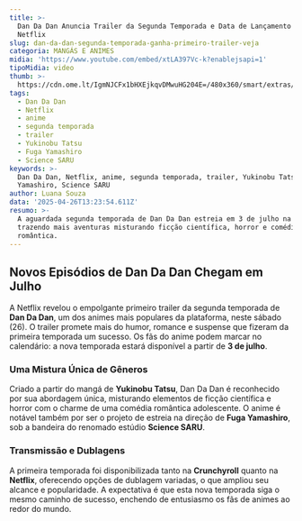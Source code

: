 ```yaml
---
title: >-
  Dan Da Dan Anuncia Trailer da Segunda Temporada e Data de Lançamento na
  Netflix
slug: dan-da-dan-segunda-temporada-ganha-primeiro-trailer-veja
categoria: MANGÁS E ANIMES
midia: 'https://www.youtube.com/embed/xtLA397Vc-k?enablejsapi=1'
tipoMidia: video
thumb: >-
  https://cdn.ome.lt/IgmNJCFx1bHXEjkqvDMwuHG204E=/480x360/smart/extras/conteudos/dandadan_uwfWaLL.jpg
tags:
  - Dan Da Dan
  - Netflix
  - anime
  - segunda temporada
  - trailer
  - Yukinobu Tatsu
  - Fuga Yamashiro
  - Science SARU
keywords: >-
  Dan Da Dan, Netflix, anime, segunda temporada, trailer, Yukinobu Tatsu, Fuga
  Yamashiro, Science SARU
author: Luana Souza
data: '2025-04-26T13:23:54.611Z'
resumo: >-
  A aguardada segunda temporada de Dan Da Dan estreia em 3 de julho na Netflix,
  trazendo mais aventuras misturando ficção científica, horror e comédia
  romântica.
---
```


## Novos Episódios de Dan Da Dan Chegam em Julho

A Netflix revelou o empolgante primeiro trailer da segunda temporada de **Dan Da Dan**, um dos animes mais populares da plataforma, neste sábado (26). O trailer promete mais do humor, romance e suspense que fizeram da primeira temporada um sucesso. Os fãs do anime podem marcar no calendário: a nova temporada estará disponível a partir de **3 de julho**.

### Uma Mistura Única de Gêneros

Criado a partir do mangá de **Yukinobu Tatsu**, Dan Da Dan é reconhecido por sua abordagem única, misturando elementos de ficção científica e horror com o charme de uma comédia romântica adolescente. O anime é notável também por ser o projeto de estreia na direção de **Fuga Yamashiro**, sob a bandeira do renomado estúdio **Science SARU**.

### Transmissão e Dublagens

A primeira temporada foi disponibilizada tanto na **Crunchyroll** quanto na **Netflix**, oferecendo opções de dublagem variadas, o que ampliou seu alcance e popularidade. A expectativa é que esta nova temporada siga o mesmo caminho de sucesso, enchendo de entusiasmo os fãs de animes ao redor do mundo.

